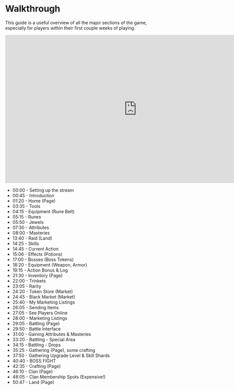 # Walkthrough

This guide is a useful overview of all the major sections of the game, especially for players within their first couple weeks of playing.

<iframe width="840" height="472" src="https://www.youtube.com/embed/o3kNtE0PJok?start=45" title="YouTube video player" frameborder="0" allow="accelerometer; autoplay; clipboard-write; encrypted-media; gyroscope; picture-in-picture" allowfullscreen></iframe>

* 00:00 - Setting up the stream
* 00:45 - Introduction
* 01:20 - Home (Page)
* 03:35 - Tools
* 04:15 - Equipment (Rune Belt)
* 05:15 - Runes
* 05:50 - Jewels
* 07:30 - Attributes
* 08:00 - Masteries
* 13:40 - Raid (Land)
* 14:25 - Skills
* 14:45 - Current Action
* 15:06 - Effects (Potions)
* 17:00 - Bosses (Boss Tokens)
* 18:20 - Equipment (Weapon, Armor)
* 19:15 - Action Bonus & Log
* 21:30 - Inventory (Page)
* 22:00 - Trinkets
* 23:05 - Rarity
* 24:20 - Token Store (Market)
* 24:45 - Black Market (Market)
* 25:40 - My Marketing Listings
* 26:05 - Sending Items
* 27:05 - See Players Online
* 28:00 - Marketing Listings
* 29:05 - Battling (Page)
* 29:50 - Battle Interface
* 31:00 - Gaining Attributes & Masteries
* 33:20 - Battling - Special Area
* 34:15 - Battling - Drops
* 35:25 - Gathering (Page), some crafting
* 37:50 - Gathering Upgrade Level & Skill Shards
* 40:40 - BOSS FIGHT
* 42:35 - Crafting (Page)
* 46:10 - Clan (Page)
* 48:05 - Clan Membership Spots (Expensive!)
* 50:47 - Land (Page)